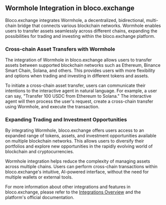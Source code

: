 ## Wormhole Integration in bloco.exchange

Bloco.exchange integrates Wormhole, a decentralized, bidirectional, multi-chain bridge that connects various blockchain networks. Wormhole enables users to transfer assets seamlessly across different chains, expanding the possibilities for trading and investing within the bloco.exchange platform.

### Cross-chain Asset Transfers with Wormhole

The integration of Wormhole in bloco.exchange allows users to transfer assets between supported blockchain networks such as Ethereum, Binance Smart Chain, Solana, and others. This provides users with more flexibility and options when trading and investing in different tokens and assets.

To initiate a cross-chain asset transfer, users can communicate their intentions to the interactive agent in natural language. For example, a user can say, "Transfer 100 USDC from Ethereum to Solana." The interactive agent will then process the user's request, create a cross-chain transfer using Wormhole, and execute the transaction.

### Expanding Trading and Investment Opportunities

By integrating Wormhole, bloco.exchange offers users access to an expanded range of tokens, assets, and investment opportunities available on multiple blockchain networks. This allows users to diversify their portfolios and explore new opportunities in the rapidly evolving world of blockchain and cryptocurrencies.

Wormhole integration helps reduce the complexity of managing assets across multiple chains. Users can perform cross-chain transactions within bloco.exchange's intuitive, AI-powered interface, without the need for multiple wallets or external tools.

For more information about other integrations and features in bloco.exchange, please refer to the [Integrations Overview](overview.md) and the platform's official documentation.
